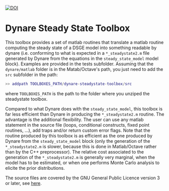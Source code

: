 [![DOI](https://zenodo.org/badge/DOI/10.5281/zenodo.819975.svg)](https://doi.org/10.5281/zenodo.819975)

# Dynare Steady State Toolbox

This toolbox provides a set of matlab routines that translate a matlab
routine computing the steady state of a DSGE model into something
readable by dynare (i.e. conforming to what is expected in a
`*_steadystate2.m` file generated by Dynare from the equations in the
`steady_state_model` model block). Examples are provided in the tests
subfolder. Assuming that the `dynare/matlab` folder is in the
Matab/Octave's path, you just need to add the `src` subfolder in the
path:

```matlab
>> addpath TOOLBOXES_PATH/dynare-steadystate-toolbox/src
```

where `TOOLBOXES_PATH` is the path to the folder where you unziped the
steadystate toolbox.

Compared to what Dynare does with the `steady_state_model`, this
toolbox is far less efficient than Dynare in producing the
`*_steadystate2.m` routine. The advantage is the additional
flexibility. The user can use any matlab statement in the source file
(loops, conditional constructs, fixed point routines, ...), add traps
and/or return custom error flags. Note that the routine produced by
this toolbox is as efficient as the one produced by Dynare from the
`steady_state_model` block (only the generation of the
`*_steadystate2.m` is slower, because this is done in Matlab/Octave
rather than by the C++ preprocessor). The relative cost associated to
the generation of the `*_steadystate2.m` is generally very marginal,
when the model has to be estimated, or when one performs Monte Carlo
analysis to elicite the prior distributions.

The source files are covered by the GNU General Public Licence version
3 or later, see [here](LICENSE.md).

